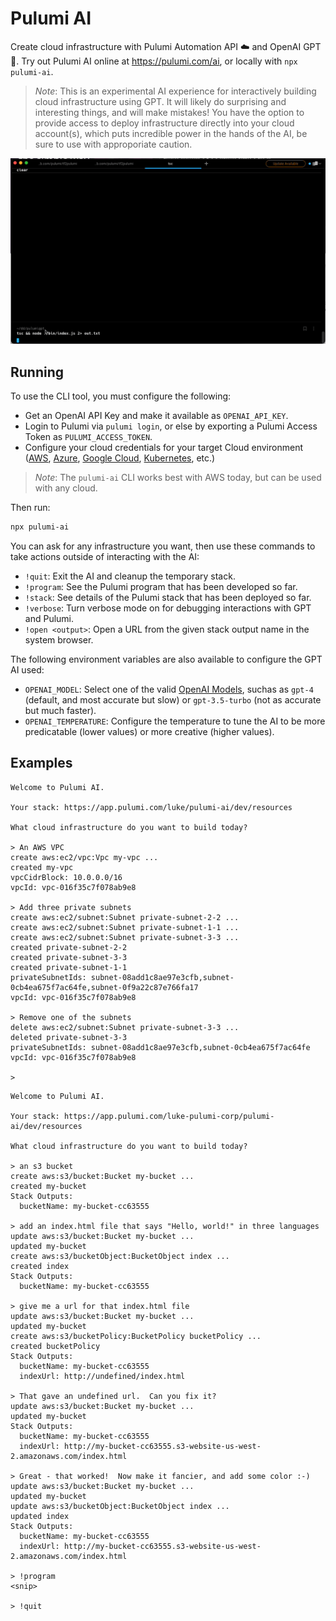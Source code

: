 # Pulumi AI

Create cloud infrastructure with Pulumi Automation API ☁️ and OpenAI GPT 🤖.  Try out Pulumi AI online at https://pulumi.com/ai, or locally with `npx pulumi-ai`.

> _Note_: This is an experimental AI experience for interactively building cloud infrastructure using GPT.  It will likely do surprising and interesting things, and will make mistakes!  You have the option to provide access to deploy infrastructure directly into your cloud account(s), which puts incredible power in the hands of the AI, be sure to use with approporiate caution.

![Demo of Pulumi AI](assets/demo.gif)

## Running

To use the CLI tool, you must configure the following:
* Get an OpenAI API Key and make it available as `OPENAI_API_KEY`.
* Login to Pulumi via `pulumi login`, or else by exporting a Pulumi Access Token as `PULUMI_ACCESS_TOKEN`.
* Configure your cloud credentials for your target Cloud environment ([AWS](https://www.pulumi.com/registry/packages/aws/installation-configuration/), [Azure](https://www.pulumi.com/registry/packages/azure-native/installation-configuration/), [Google Cloud](https://www.pulumi.com/registry/packages/gcp/installation-configuration/), [Kubernetes](https://www.pulumi.com/registry/packages/kubernetes/installation-configuration/), etc.)

> _Note_: The `pulumi-ai` CLI works best with AWS today, but can be used with any cloud.

Then run:

```bash
npx pulumi-ai
```

You can ask for any infrastructure you want, then use these commands to take actions outside of interacting with the AI:
* `!quit`: Exit the AI and cleanup the temporary stack.
* `!program`:  See the Pulumi program that has been developed so far.
* `!stack`: See details of the Pulumi stack that has been deployed so far.
* `!verbose`: Turn verbose mode on for debugging interactions with GPT and Pulumi.
* `!open <output>`: Open a URL from the given stack output name in the system browser.

The following environment variables are also available to configure the GPT AI used:
* `OPENAI_MODEL`: Select one of the valid [OpenAI Models](), suchas as `gpt-4` (default, and most accurate but slow) or `gpt-3.5-turbo` (not as accurate but much faster).
* `OPENAI_TEMPERATURE`: Configure the temperature to tune the AI to be more predicatable (lower values) or more creative (higher values).

## Examples

```
Welcome to Pulumi AI.

Your stack: https://app.pulumi.com/luke/pulumi-ai/dev/resources

What cloud infrastructure do you want to build today?

> An AWS VPC
create aws:ec2/vpc:Vpc my-vpc ...
created my-vpc
vpcCidrBlock: 10.0.0.0/16
vpcId: vpc-016f35c7f078ab9e8

> Add three private subnets
create aws:ec2/subnet:Subnet private-subnet-2-2 ...
create aws:ec2/subnet:Subnet private-subnet-1-1 ...
create aws:ec2/subnet:Subnet private-subnet-3-3 ...
created private-subnet-2-2
created private-subnet-3-3
created private-subnet-1-1
privateSubnetIds: subnet-08add1c8ae97e3cfb,subnet-0cb4ea675f7ac64fe,subnet-0f9a22c87e766fa17
vpcId: vpc-016f35c7f078ab9e8

> Remove one of the subnets
delete aws:ec2/subnet:Subnet private-subnet-3-3 ...
deleted private-subnet-3-3
privateSubnetIds: subnet-08add1c8ae97e3cfb,subnet-0cb4ea675f7ac64fe
vpcId: vpc-016f35c7f078ab9e8

>
```

```
Welcome to Pulumi AI.

Your stack: https://app.pulumi.com/luke-pulumi-corp/pulumi-ai/dev/resources

What cloud infrastructure do you want to build today?

> an s3 bucket
create aws:s3/bucket:Bucket my-bucket ...
created my-bucket
Stack Outputs:
  bucketName: my-bucket-cc63555

> add an index.html file that says "Hello, world!" in three languages
update aws:s3/bucket:Bucket my-bucket ...
updated my-bucket
create aws:s3/bucketObject:BucketObject index ...
created index
Stack Outputs:
  bucketName: my-bucket-cc63555

> give me a url for that index.html file
update aws:s3/bucket:Bucket my-bucket ...
updated my-bucket
create aws:s3/bucketPolicy:BucketPolicy bucketPolicy ...
created bucketPolicy
Stack Outputs:
  bucketName: my-bucket-cc63555
  indexUrl: http://undefined/index.html

> That gave an undefined url.  Can you fix it?
update aws:s3/bucket:Bucket my-bucket ...
updated my-bucket
Stack Outputs:
  bucketName: my-bucket-cc63555
  indexUrl: http://my-bucket-cc63555.s3-website-us-west-2.amazonaws.com/index.html

> Great - that worked!  Now make it fancier, and add some color :-)
update aws:s3/bucket:Bucket my-bucket ...
updated my-bucket
update aws:s3/bucketObject:BucketObject index ...
updated index
Stack Outputs:
  bucketName: my-bucket-cc63555
  indexUrl: http://my-bucket-cc63555.s3-website-us-west-2.amazonaws.com/index.html

> !program
<snip>

> !quit
```